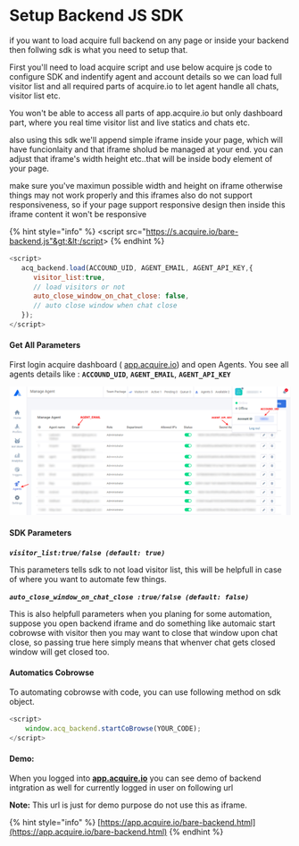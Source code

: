 # Setup Backend JS SDK

if you want to load acquire full backend on any page or inside your backend then follwing sdk is what you need to setup that.

First you'll need to load acquire script and use below acquire js code to configure SDK and indentify agent and account details so we can load full visitor list and all required parts of acquire.io to let agent handle all chats, visitor list etc.

You won't be able to access all parts of app.acquire.io but only dashboard part, where you real time visitor list and live statics and chats etc.

also using this sdk we'll append simple iframe inside your page, which will have funcionlaity and that iframe sholud be managed at your end. you can adjust that iframe's width height etc..that will be inside body element of your page.

make sure you've maximun possible width and height on iframe otherwise things may not work properly and this iframes also do not support responsiveness, so if your page support responsive design then inside this iframe content it won't be responsive

{% hint style="info" %}
 &lt;script src="https://s.acquire.io/bare-backend.js"&gt;&lt;/script&gt;
{% endhint %}

```javascript
<script>
   acq_backend.load(ACCOUND_UID, AGENT_EMAIL, AGENT_API_KEY,{
      visitor_list:true, 
      // load visitors or not
      auto_close_window_on_chat_close: false, 
      // auto close window when chat close
   });
</script>
```

#### Get All Parameters

First login acquire dashboard \( [app.acquire.io](https://app.acquire.io/)\) and open Agents. You see all agents details like : **`ACCOUND_UID`**, **`AGENT_EMAIL`**, **`AGENT_API_KEY`**

![Get All Parameters](../../.gitbook/assets/get-agent-email-id.PNG)

#### SDK Parameters

 _**`visitor_list:true/false (default: true)`**_

This parameters tells sdk to not load visitor list, this will be helpfull in case of where you want to automate few things.

_**`auto_close_window_on_chat_close :true/false (default: false)`**_

This is also helpfull parameters when you planing for some automation, suppose you open backend iframe and do something like automaic start cobrowse with visitor then you may want to close that window upon chat close, so passing true here simply means that whenver chat gets closed window will get closed too.

#### **Automatics Cobrowse**

To automating cobrowse with code, you can use following method on sdk object.

```javascript
<script>
    window.acq_backend.startCoBrowse(YOUR_CODE);
</script>
```

#### **Demo:**

When you logged into [**app.acquire.io**](https://app.acquire.io/) you can see demo of backend intgration as well for currently logged in user on following url

**Note:** This url is just for demo purpose do not use this as iframe.

{% hint style="info" %}
[https://app.acquire.io/bare-backend.html](https://app.acquire.io/bare-backend.html)
{% endhint %}

